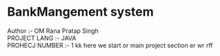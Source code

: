 # BankMangement system
Author :- OM Rana Pratap Singh
<br>
PROJECT LANG :- JAVA
<br>
PROHECJ NUMBER :- 1
kk
here we start or main project section
er
wr
rff
